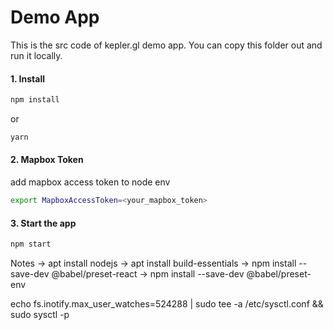 # Demo App

This is the src code  of kepler.gl demo app. You can copy this folder out and run it locally.

#### 1. Install

```sh
npm install
```

or

```sh
yarn
```


#### 2. Mapbox Token
add mapbox access token to node env

```sh
export MapboxAccessToken=<your_mapbox_token>
```

#### 3. Start the app

```sh
npm start
```

Notes
-> apt install nodejs
-> apt install build-essentials
-> npm install --save-dev @babel/preset-react
-> npm install --save-dev @babel/preset-env

echo fs.inotify.max_user_watches=524288 | sudo tee -a /etc/sysctl.conf && sudo sysctl -p


